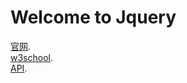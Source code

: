 # Welcome to Jquery

[官网](http://jquery.com/).  
[w3school](http://www.w3school.com.cn/jquery/).  
[API](http://www.jquery123.com/).  


